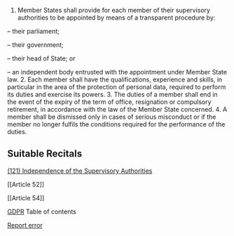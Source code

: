 
1. Member States shall provide for each member of their supervisory authorities to be appointed by means of a transparent procedure by:  

– their parliament;  

– their government;  

– their head of State; or  

– an independent body entrusted with the appointment under Member State law.
2. Each member shall have the qualifications, experience and skills, in particular in the area of the protection of personal data, required to perform its duties and exercise its powers.
3. The duties of a member shall end in the event of the expiry of the term of office, resignation or compulsory retirement, in accordance with the law of the Member State concerned.
4. A member shall be dismissed only in cases of serious misconduct or if the member no longer fulfils the conditions required for the performance of the duties.



## Suitable Recitals



[(121) Independence of the Supervisory Authorities](https://gdpr-info.eu/recitals/no-121/)




[[Article 52]]


[[Article 54]]



[GDPR](https://gdpr-info.eu)
Table of contents


[Report error](https://gdpr-info.eu/gf/?TB_iframe=true&height=306 "Your message")

